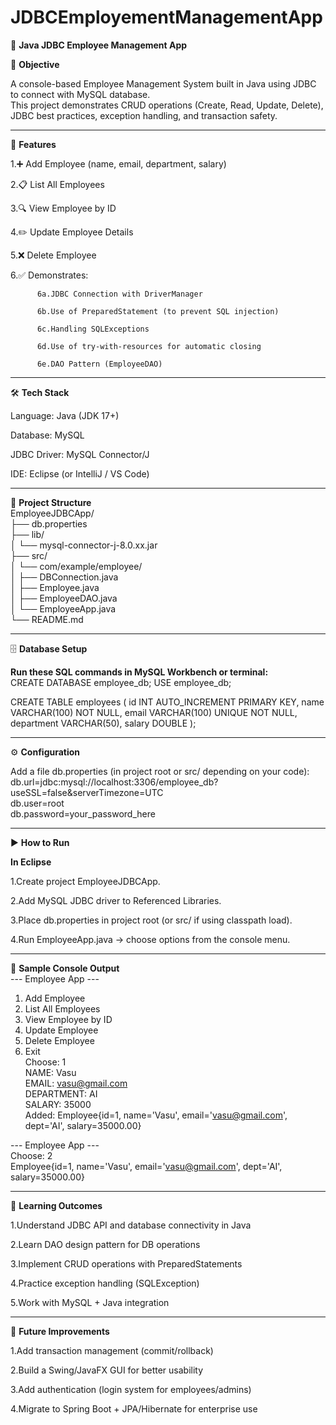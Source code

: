 # JDBCEmployementManagementApp  

🏢 **Java JDBC Employee Management App**  

📌 **Objective**  

A console-based Employee Management System built in Java using JDBC to connect with MySQL database.  
This project demonstrates CRUD operations (Create, Read, Update, Delete), JDBC best practices, exception handling, and transaction safety.  

---

🚀 **Features**  

1.➕ Add Employee (name, email, department, salary)  

2.📋 List All Employees  

3.🔍 View Employee by ID  

4.✏️ Update Employee Details  

5.❌ Delete Employee  

6.✅ Demonstrates:  

          6a.JDBC Connection with DriverManager  

          6b.Use of PreparedStatement (to prevent SQL injection)  

          6c.Handling SQLExceptions  

          6d.Use of try-with-resources for automatic closing  

          6e.DAO Pattern (EmployeeDAO)  

---

🛠️ **Tech Stack**  

Language: Java (JDK 17+)  

Database: MySQL  

JDBC Driver: MySQL Connector/J  

IDE: Eclipse (or IntelliJ / VS Code)  

---

📂 **Project Structure**  
EmployeeJDBCApp/  
 ├── db.properties                    
 ├── lib/                          
 │    └── mysql-connector-j-8.0.xx.jar  
 ├── src/  
 │    └── com/example/employee/  
 │         ├── DBConnection.java   
 │         ├── Employee.java      
 │         ├── EmployeeDAO.java    
 │         └── EmployeeApp.java    
 └── README.md  

 ---

 🗄️ **Database Setup**  

**Run these SQL commands in MySQL Workbench or terminal:**  
CREATE DATABASE employee_db;
USE employee_db;

CREATE TABLE employees (
  id INT AUTO_INCREMENT PRIMARY KEY,
  name VARCHAR(100) NOT NULL,
  email VARCHAR(100) UNIQUE NOT NULL,
  department VARCHAR(50),
  salary DOUBLE
);

---

⚙️ **Configuration**  

Add a file db.properties (in project root or src/ depending on your code):  
db.url=jdbc:mysql://localhost:3306/employee_db?useSSL=false&serverTimezone=UTC  
db.user=root  
db.password=your_password_here  

---

▶️ **How to Run**  

**In Eclipse**  

1.Create project EmployeeJDBCApp.  

2.Add MySQL JDBC driver to Referenced Libraries.  

3.Place db.properties in project root (or src/ if using classpath load).  

4.Run EmployeeApp.java → choose options from the console menu.  

---

📝 **Sample Console Output**  
--- Employee App ---  
1. Add Employee  
2. List All Employees  
3. View Employee by ID  
4. Update Employee  
5. Delete Employee  
6. Exit  
Choose: 1  
NAME: Vasu  
EMAIL: vasu@gmail.com  
DEPARTMENT: AI  
SALARY: 35000  
Added: Employee{id=1, name='Vasu', email='vasu@gmail.com', dept='AI', salary=35000.00}  

--- Employee App ---   
Choose: 2  
Employee{id=1, name='Vasu', email='vasu@gmail.com', dept='AI', salary=35000.00}  

---

🎯 **Learning Outcomes**  

1.Understand JDBC API and database connectivity in Java  

2.Learn DAO design pattern for DB operations  

3.Implement CRUD operations with PreparedStatements  

4.Practice exception handling (SQLException)  

5.Work with MySQL + Java integration  

---

🔮 **Future Improvements**  

1.Add transaction management (commit/rollback)  

2.Build a Swing/JavaFX GUI for better usability  

3.Add authentication (login system for employees/admins)  

4.Migrate to Spring Boot + JPA/Hibernate for enterprise use  




